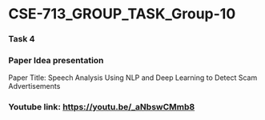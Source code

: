 # CSE-713_GROUP_TASK_Group-10
### Task 4
### Paper Idea presentation  
Paper Title: Speech Analysis Using NLP and Deep Learning to Detect Scam Advertisements  
### Youtube link: https://youtu.be/_aNbswCMmb8 




